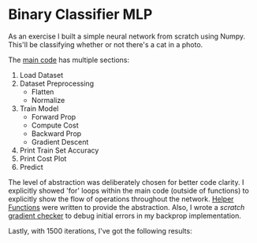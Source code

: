 # Binary Classifier MLP

As an exercise I built a simple neural network from scratch using Numpy. This'll be classifying whether or not there's a cat in a photo. 

The [main code](binary_classifier_MLP.py) has multiple sections: 
1. Load Dataset
2. Dataset Preprocessing
    - Flatten
    - Normalize
3. Train Model
    - Forward Prop
    - Compute Cost
    - Backward Prop
    - Gradient Descent
4. Print Train Set Accuracy
5. Print Cost Plot
6. Predict

The level of abstraction was deliberately chosen for better code clarity. I explicitly showed 'for' loops within the main code (outside of functions) to explicitly show the flow of operations throughout the network. [Helper Functions](helper_functions.py) were written to provide the abstraction. Also, I wrote a *scratch* [gradient checker](gradient_checking.py) to debug initial errors in my backprop implementation.

Lastly, with 1500 iterations, I've got the following results: 

